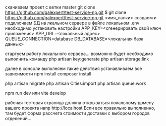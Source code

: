 
скачиваем проект с ветки master
git clone https://github.com/galexpert/test-service-np.git
$ git clone https://github.com/galexpert/test-service-np.git <имя_папки>
создаем и подключаем БД на лкальном сервере
в файле локальном .env необходимо установить настройки 
APP_KEY=<сгенерировать свой ключ приложения>
APP_URL=<локальный адрес>
QUEUE_CONNECTION=database
DB_DATABASE=<локальная база данных>


стартуем работу локального сервера...
возможно будет необходимо выполнить команду
php artisan key:generate
php artisan storage:link

далее в консоли выполняем такие действия
устанавливаем все зависимости
npm install
composer install

php artisan migrate
php artisan Cities:import
php artisan queue:work

npm run dev или vite develop


рабочая тестовая страница должна открываться локальному домену вашего проекта  напр http://localhost
Если все правильно выполненно, там будет форма рассчета стоимости доставки с выбором городов отделений...
